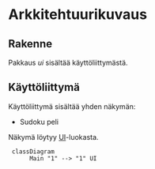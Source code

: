 # Arkkitehtuurikuvaus

## Rakenne

Pakkaus _ui_ sisältää käyttöliittymästä.

## Käyttöliittymä

Käyttöliittymä sisältää yhden näkymän:

- Sudoku peli

Näkymä löytyy [UI](../src/ui/ui.py)-luokasta.

```mermaid
 classDiagram
      Main "1" --> "1" UI
```